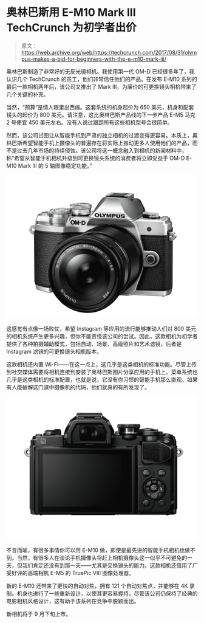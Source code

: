 # 奥林巴斯用 E-M10 Mark III TechCrunch 为初学者出价

> 原文：<https://web.archive.org/web/https://techcrunch.com/2017/08/31/olympus-makes-a-bid-for-beginners-with-the-e-m10-mark-iii/>

奥林巴斯制造了非常好的无反光镜相机。我使用第一代 OM-D 已经很多年了，我认识几个 TechCrunch 的员工，他们非常信任他们的产品。在发布 E-M10 系列的最后一款相机两年后，该公司又推出了 Mark III，为廉价的可更换镜头相机带来了几个关键的补充。

当然，“预算”是情人眼里出西施。这套系统的机身起价为 650 美元，机身和配套镜头的起价为 800 美元。请注意，这比奥林巴斯产品线的下一步产品 E-M5 马克 2 号便宜 450 美元左右。没有人说过跟踪所有这些相机型号会很简单。

然而，该公司试图让从智能手机到严肃的独立相机的过渡变得更容易。本质上，奥林巴斯希望智能手机上摄像头的普遍存在将实际上推动更多人使用他们的产品，而不是过去几年市场的持续侵蚀。该公司将这一概念融入到相机的新闻材料中，称“希望从智能手机相机升级到可更换镜头系统的消费者将立即受益于 OM-D E-M10 Mark III 的 5 轴图像稳定功能。”

![](img/f0208df87e898d98d213537ef8b0a54e.png)

这感觉有点像一场败仗，希望 Instagram 等应用的流行能够推动人们对 800 美元的相机系统产生更多兴趣，但你不能责怪该公司的尝试。因此，这款相机为初学者提供了各种拍摄辅助模式，包括自动、场景、高级照片和艺术滤镜，后者是 Instagram 滤镜的可更换镜头相机版本。

这款相机还内置 Wi-Fi——在这一点上，这几乎是这类相机的标准功能。尽管上传到社交媒体需要将相机连接到安装了奥林巴斯图片分享应用的手机上。菜单系统也几乎是这类相机的标准配置，也就是说，它没有你习惯的智能手机那么直观。如果有人能破解这门课中摄像机的代码，他们就真的有所发现了。

![](img/c9248dd8f077d87f016c10dae5647571.png)

不言而喻，有很多事情你可以用 E-M10 做，即使是最先进的智能手机相机也做不到。当然，有很多人在谈论手机摄像头将赶上相机摄像头这一似乎不可避免的一天，但我们肯定还没有到那一天——尤其是交换镜头的能力。这款相机还借用了广受好评的高端相机 E-M5 的 TruePic VIII 图像处理器。

新的 E-M10 还带来了更快的自动对焦，拥有 121 个自动对焦点，并能够在 4K 录制。机身也进行了一些重新设计，以使其更容易握持，尽管该公司仍保持了经典的电影相机风格设计，这有助于该系列在竞争中脱颖而出。

新相机将于 9 月下旬上市。